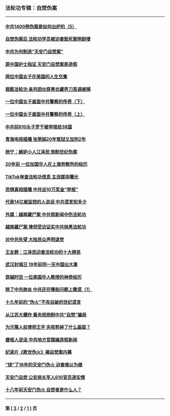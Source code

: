 ### 法轮功专辑：自焚伪案
---
#### [中共1400例伪案是如何出炉的（5）](../../pages/nf5562/n13226831.md?01200430) 
#### [自焚伪案后 法轮功学员被迫害致死案例剧增](../../pages/nf5562/n13190600.md?01200430) 
#### [中共为何制造“天安门自焚案”](../../pages/nf5562/n13183270.md?01200430) 
#### [原中国护士指证 天安门自焚案是造假](../../pages/nf5562/n13172289.md?01200430) 
#### [两位中国女子在美国的人生交集](../../pages/nf5562/n13156138.md?01200430) 
#### [栽赃法轮功 亲共团伙穿黑衣藏界刀高调被捕](../../pages/nf5562/n13073780.md?01200430) 
#### [一位中国女子直面中共警察的传奇（下）](../../pages/nf5562/n12989706.md?01200430) 
#### [一位中国女子直面中共警察的传奇（上）](../../pages/nf5562/n12985072.md?01200430) 
#### [中共前610头子罗干被举报给38国](../../pages/nf5562/n12975419.md?01200430) 
#### [青海电视插播 张荣娟20年冤狱又加刑2年](../../pages/nf5562/n12738166.md?01200430) 
#### [杨宁：嫉妒小人江泽民 炮制世纪伪案](../../pages/nf5562/n12724108.md?01200430) 
#### [20年前 一位加国华人在上海劳教所的经历](../../pages/nf5562/n12707932.md?01200430) 
#### [TikTok审查法轮功信息 主流媒体曝光](../../pages/nf5562/n12362336.md?01200430) 
#### [恐惧真相插播 中共设10万奖金“举报”](../../pages/nf5562/n12306396.md?01200430) 
#### [代表14亿被监控的人说话 中共谎言知多少](../../pages/nf5562/n12297484.md?01200430) 
#### [外媒：越南藏尸案 中共假新闻中伤法轮功](../../pages/nf5562/n12264411.md?01200430) 
#### [越南藏尸案 律师受访证实中共抹黑法轮功](../../pages/nf5562/n12261878.md?01200430) 
#### [对中共失望 大陆民众声明退党](../../pages/nf5562/n12187315.md?01200430) 
#### [王友群：江泽民迫害法轮功的十大罪恶](../../pages/nf5562/n12169074.md?01200430) 
#### [武汉封城日 19年前同一天中国出大事](../../pages/nf5562/n12150901.md?01200430) 
#### [穿越时空  一位美国华人教授的神奇经历](../../pages/nf5562/n12097460.md?01200430) 
#### [除了中共肺炎 中共还在哪些问题上撒谎（1）](../../pages/nf5562/n11955770.md?01200430) 
#### [十九年前的“伪火”不攻自破的世纪谎言](../../pages/nf5562/n11813238.md?01200430) 
#### [从江苏大爆炸 看央视炮制中共“自焚”骗局](../../pages/nf5562/n11140275.md?01200430) 
#### [为污蔑人权律师王宇 央视剪掉了什么画面？](../../pages/nf5562/n11130142.md?01200430) 
#### [聋哑人说话 中共地方官媒编造假新闻](../../pages/nf5562/n11006067.md?01200430) 
#### [纪录片《欺世伪火》揭自焚案内幕](../../pages/nf5562/n11002664.md?01200430) 
#### [“烧”了18年的天安门伪火 迫害难以为继](../../pages/nf5562/n10996660.md?01200430) 
#### [天安门自焚 公安局长军人610官员道实情](../../pages/nf5562/n10997098.md?01200430) 
#### [十八年前天安门伪火 自焚者是什么人？](../../pages/nf5562/n10996556.md?01200430) 

---
#### 第 [ [3](./3.md?01200430) / [2](./2.md?01200430) / [1](./1.md?01200430) ] 页
